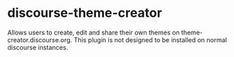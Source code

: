 # discourse-theme-creator

Allows users to create, edit and share their own themes on theme-creator.discourse.org. This plugin is not designed to be installed on normal discourse instances.